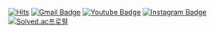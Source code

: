 [![Hits](https://hits.seeyoufarm.com/api/count/incr/badge.svg?url=https%3A%2F%2Fgithub.com%2Fminjae705&count_bg=%233DC8AE&title_bg=%23555555&icon=aerlingus.svg&icon_color=%236ADD7A&title=hits&edge_flat=false)](https://hits.seeyoufarm.com)
[![Gmail Badge](https://img.shields.io/badge/Gmail-d14836?style=flat-square&logo=Gmail&logoColor=white&link=mailto:minjae705@gmail.com)](mailto:minjae705@gmail.com)
[![Youtube Badge](https://img.shields.io/badge/Youtube-fe0000?style=flat-square&logo=youtube&link=https://www.youtube.com/channel/UCS8o7fFFRMV8U8R7nlhVFYA)](https://www.youtube.com/channel/UCS8o7fFFRMV8U8R7nlhVFYA)
[![Instagram Badge](https://img.shields.io/badge/Instagram-8134af?style=flat-squard&logo=Instagram&link=https://www.instagram.com/mydog_sando)](https://www.instagram.com/mydog_sando)
<br>
[![Solved.ac프로필](http://mazassumnida.wtf/api/v2/generate_badge?boj=minjae705)](https://solved.ac/minjae705)

<!--
**minjae705/minjae705** is a ✨ _special_ ✨ repository because its `README.md` (this file) appears on your GitHub profile.

Here are some ideas to get you started:

- 🔭 I’m currently working on ...
- 🌱 I’m currently learning ...
- 👯 I’m looking to collaborate on ...
- 🤔 I’m looking for help with ...
- 💬 Ask me about ...
- 📫 How to reach me: ...
- 😄 Pronouns: ...
- ⚡ Fun fact: ...
-->
